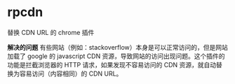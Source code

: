 # rpcdn
替换 CDN URL 的 chrome 插件

**解决的问题**
有些网站（例如：stackoverflow）本身是可以正常访问的，但是网站加载了 google 的 javascript CDN 资源，导致网站的访问出现问题。这个插件的功能是拦截浏览器的 HTTP 请求，如果发现不容易访问的 CDN 资源，就自动替换为容易访问（内容相同）的 CDN URL。
